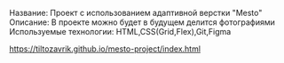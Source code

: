 Название: Проект с использованием адаптивной верстки "Mesto"
Описание: В проекте можно будет в будущем делится фотографиями
Используемые технологии: HTML,CSS(Grid,Flex),Git,Figma

https://tiltozavrik.github.io/mesto-project/index.html